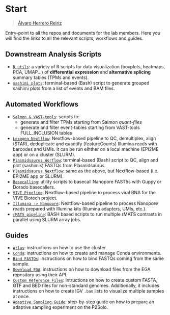# Start

> [Álvaro Herrero Reiriz](https://github.com/a-hr/)

Entry-point to all the repos and documents for the lab members. Here you will find the links to all the relevant scripts, workflows and guides.

## Downstream Analysis Scripts

- [`R utils`](https://github.com/a-hr/R-utils): a variety of R scripts for data visualization (boxplots, heatmaps, PCA, UMAP...) of **differential expression** and **alternative splicing** summary tables (TPMs and events).
- [`sashimi plots`](https://github.com/a-hr/sashimiplots): terminal-based (Bash) script to generate grouped sashimi plots from a list of events and BAM files.


## Automated Workflows

- [`Salmon & VAST-tools`](https://github.com/a-hr/Salmon-VAST_tools): scripts to:
  - generate and filter TPMs starting from Salmon *quant-files*
  - generate and filter event-tables starting from VAST-tools FULL_INCLUSION tables
- [`Lexogen Nextflow`](https://github.com/a-hr/lexogen_pipeline): Nextflow-based pipeline to QC, demultiplex, align (STAR), deduplicate and quantify (featureCounts) Illumina reads with barcodes and UMIs. It can be run eihther on a local machine (EPI2ME app) or on a cluster (SLURM).
- [`Plasmidsaurus Worflow`](https://github.com/a-hr/plasmidsaurus_workflow): terminal-based (Bash) script to QC, align and plot (sashimis) FASTQs from Plasmidsaurus.
- [`Plasmidsaurus Nextflow`](https://github.com/a-hr/plasmidsaurus_nextflow): same as the above, but Nextflow-based (i.e. EPI2ME app or SLURM).
- [`Basecalling`](https://github.com/a-hr/basecalling): utility scripts to basecall Nanopore FAST5s with Guppy or Dorado basecallers.
- [`VIVE Pipeline`](https://github.com/a-hr/vive-pipeline): Nextflow-based pipeline to process viral RNA for the VIVE Biotech project.
- [`Illumina -> Nanopore`](https://github.com/a-hr/illumina2nanopore): Nextflow-based pipeline to process Nanopore reads prepared with Illumina kits (Illumina adapters, UMIs, etc.).
- [`rMATS pipeline`](https://github.com/a-hr/rmats_pipeline): BASH based scripts to run multiple rMATS contrasts in parallel using SLURM array jobs.


## Guides

- [`Atlas`](https://github.com/blazquezlab/1-Access-to-Atlas-and-Instructions): instructions on how to use the cluster.
- [`Conda`](https://github.com/blazquezlab/conda_envs): instructions on how to create and manage Conda environments.
- [`Bind FASTQs`](https://github.com/a-hr/binding_FASTQs): instructions on how to bind FASTQs coming from the same sample.
- [`Download EGA`](https://github.com/a-hr/download_pyega): instructions on how to download files from the EGA repository using their API.
- [`Custom Reference Files`](https://github.com/a-hr/custom_references): intructions on how to create custom FASTA, GTF and BED files for non-standard genomes. Additionally, it includes instructions on how to create IGV `.bam` lists to visualize multiple samples at once.
- [`Adaptive Sampling Guide`](https://github.com/a-hr/adaptive_sampling): step-by-step guide on how to prepare an adaptive sampling experiment on the P2Solo.
